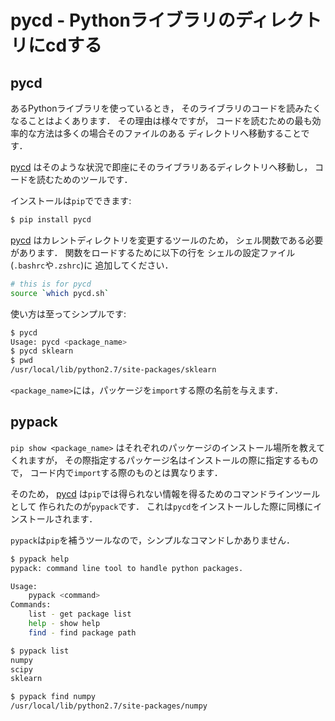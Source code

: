 pycd - Pythonライブラリのディレクトリにcdする
=============================================

pycd
----

あるPythonライブラリを使っているとき，
そのライブラリのコードを読みたくなることはよくあります．
その理由は様々ですが，
コードを読むための最も効率的な方法は多くの場合そのファイルのある
ディレクトリへ移動することです．

[pycd](http://github.com/wkentaro/pycd)
はそのような状況で即座にそのライブラリあるディレクトリへ移動し，
コードを読むためのツールです．

インストールは`pip`でできます:

```sh
$ pip install pycd
```

[pycd](http://github.com/wkentaro/pycd)
はカレントディレクトリを変更するツールのため，
シェル関数である必要があります．
関数をロードするために以下の行を
シェルの設定ファイル(`.bashrc`や`.zshrc`)に
追加してください．

```sh
# this is for pycd
source `which pycd.sh`
```

使い方は至ってシンプルです:

```sh
$ pycd
Usage: pycd <package_name>
$ pycd sklearn
$ pwd
/usr/local/lib/python2.7/site-packages/sklearn
```
`<package_name>`には，パッケージを`import`する際の名前を与えます．


pypack
------

`pip show <package_name>`
はそれぞれのパッケージのインストール場所を教えてくれますが，
その際指定するパッケージ名はインストールの際に指定するもので，
コード内で`import`する際のものとは異なります．

そのため，
[pycd](http://github.com/wkentaro/pycd)
は`pip`では得られない情報を得るためのコマンドラインツールとして
作られたのが`pypack`です．
これは`pycd`をインストールした際に同様にインストールされます．

`pypack`は`pip`を補うツールなので，シンプルなコマンドしかありません．

```sh
$ pypack help
pypack: command line tool to handle python packages.

Usage:
    pypack <command>
Commands:
    list - get package list
    help - show help
    find - find package path

$ pypack list
numpy
scipy
sklearn

$ pypack find numpy
/usr/local/lib/python2.7/site-packages/numpy
```
